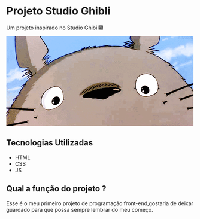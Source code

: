 # Projeto Studio Ghibli
Um projeto inspirado no Studio Ghibi 🎆

<img src="./giphy.gif" alt="Gif do totoro sorrindo">

## Tecnologias Utilizadas
- HTML
- CSS
- JS

## Qual a função do projeto ? 

Esse é o meu primeiro projeto de programação front-end,gostaria de deixar guardado para que possa sempre lembrar do meu começo.
